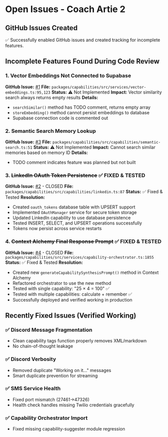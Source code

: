 # Open Issues - Coach Artie 2

## GitHub Issues Created
✅ Successfully enabled GitHub issues and created tracking for incomplete features.

## Incomplete Features Found During Code Review

### 1. Vector Embeddings Not Connected to Supabase
**GitHub Issue:** [#1](https://github.com/ejfox/coachartie2/issues/1)
**File:** `packages/capabilities/src/services/vector-embeddings.ts:95,123`
**Status:** ⚠️ Not Implemented
**Impact:** Vector similarity search always returns empty results
**Details:**
- `searchSimilar()` method has TODO comment, returns empty array
- `storeEmbedding()` method cannot persist embeddings to database
- Supabase connection code is commented out

### 2. Semantic Search Memory Lookup
**GitHub Issue:** [#3](https://github.com/ejfox/coachartie2/issues/3)
**File:** `packages/capabilities/src/capabilities/semantic-search.ts:51`
**Status:** ⚠️ Not Implemented
**Impact:** Cannot search similar memories based on memory ID
**Details:**
- TODO comment indicates feature was planned but not built

### 3. ~~LinkedIn OAuth Token Persistence~~ ✅ FIXED & TESTED
**GitHub Issue:** [#2](https://github.com/ejfox/coachartie2/issues/2) - CLOSED
**File:** `packages/capabilities/src/capabilities/linkedin.ts:87`
**Status:** ✅ Fixed & Tested
**Resolution:**
- Created `oauth_tokens` database table with UPSERT support
- Implemented `OAuthManager` service for secure token storage
- Updated LinkedIn capability to use database persistence
- Tested INSERT, SELECT, and UPSERT operations successfully
- Tokens now persist across service restarts

### 4. ~~Context Alchemy Final Response Prompt~~ ✅ FIXED & TESTED
**GitHub Issue:** [#4](https://github.com/ejfox/coachartie2/issues/4) - CLOSED
**File:** `packages/capabilities/src/services/capability-orchestrator.ts:1855`
**Status:** ✅ Fixed & Tested
**Resolution:**
- Created new `generateCapabilitySynthesisPrompt()` method in Context Alchemy
- Refactored orchestrator to use the new method
- Tested with single capability: "25 × 4 = 100" ✅
- Tested with multiple capabilities: calculate + remember ✅
- Successfully deployed and verified working in production

## Recently Fixed Issues (Verified Working)

### ✅ Discord Message Fragmentation
- Clean capability tags function properly removes XML/markdown
- No chain-of-thought leakage

### ✅ Discord Verbosity
- Removed duplicate "Working on it..." messages
- Smart duplicate prevention for streaming

### ✅ SMS Service Health
- Fixed port mismatch (27461→47326)
- Health check handles missing Twilio credentials gracefully

### ✅ Capability Orchestrator Import
- Fixed missing capability-suggester module regression
